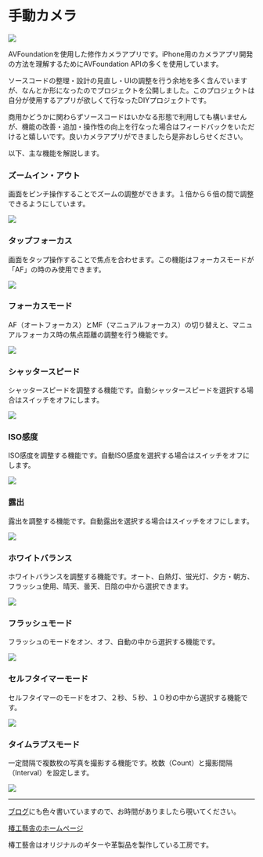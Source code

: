 # 手動カメラ

![](./screenshots/appicon.jpg)

AVFoundationを使用した修作カメラアプリです。iPhone用のカメラアプリ開発の方法を理解するためにAVFoundation APIの多くを使用しています。

ソースコードの整理・設計の見直し・UIの調整を行う余地を多く含んでいますが、なんとか形になったのでプロジェクトを公開しました。このプロジェクトは自分が使用するアプリが欲しくて行なったDIYプロジェクトです。

商用かどうかに関わらずソースコードはいかなる形態で利用しても構いませんが、機能の改善・追加・操作性の向上を行なった場合はフィードバックをいただけると嬉しいです。良いカメラアプリができましたら是非おしらせください。

以下、主な機能を解説します。

### ズームイン・アウト

画面をピンチ操作することでズームの調整ができます。１倍から６倍の間で調整できるようにしています。

![](./screenshots/pinch_zoom.png)

### タップフォーカス

画面をタップ操作することで焦点を合わせます。この機能はフォーカスモードが「AF」の時のみ使用できます。

![](./screenshots/tap_focus.png)

### フォーカスモード

AF（オートフォーカス）とMF（マニュアルフォーカス）の切り替えと、マニュアルフォーカス時の焦点距離の調整を行う機能です。

![](./screenshots/focus_mode.png)

### シャッタースピード

シャッタースピードを調整する機能です。自動シャッタースピードを選択する場合はスイッチをオフにします。

![](./screenshots/shutter_speed.png)

### ISO感度

ISO感度を調整する機能です。自動ISO感度を選択する場合はスイッチをオフにします。

![](./screenshots/iso.png)

### 露出

露出を調整する機能です。自動露出を選択する場合はスイッチをオフにします。

![](./screenshots/exposure.png)

### ホワイトバランス

ホワイトバランスを調整する機能です。オート、白熱灯、蛍光灯、夕方・朝方、フラッシュ使用、晴天、曇天、日陰の中から選択できます。

![](./screenshots/wb.png)

### フラッシュモード

フラッシュのモードをオン、オフ、自動の中から選択する機能です。

![](./screenshots/flash_mode.png)

### セルフタイマーモード

セルフタイマーのモードをオフ、２秒、５秒、１０秒の中から選択する機能です。

![](./screenshots/selftimer.png)

### タイムラプスモード

一定間隔で複数枚の写真を撮影する機能です。枚数（Count）と撮影間隔（Interval）を設定します。

![](./screenshots/timelapse.png)



----
[ブログ](https://tsubakicraft.wordpress.com)にも色々書いていますので、お時間がありましたら覗いてください。

[椿工藝舎のホームページ](http://tsubakicraft.jp)

椿工藝舎はオリジナルのギターや革製品を製作している工房です。
